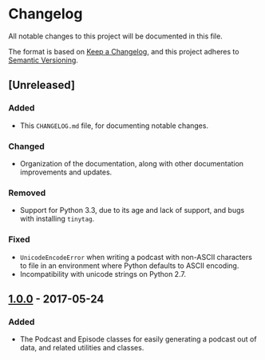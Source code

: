 # Changelog

All notable changes to this project will be documented in this file.

The format is based on [Keep a Changelog](https://keepachangelog.com/en/1.1.0/),
and this project adheres to [Semantic Versioning](https://semver.org/spec/v2.0.0.html).


## [Unreleased]
### Added

- This `CHANGELOG.md` file, for documenting notable changes.

### Changed

- Organization of the documentation, along with other documentation
  improvements and updates.

### Removed

- Support for Python 3.3, due to its age and lack of support, and bugs with
  installing `tinytag`.

### Fixed

- `UnicodeEncodeError` when writing a podcast with non-ASCII characters to file
  in an environment where Python defaults to ASCII encoding.
- Incompatibility with unicode strings on Python 2.7.


## [1.0.0] - 2017-05-24
### Added

- The Podcast and Episode classes for easily generating a podcast out of data,
  and related utilities and classes.

[1.0.0]: https://github.com/tobinus/python-podgen/compare/290045ac...v1.0.0

